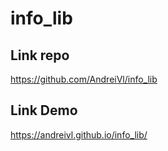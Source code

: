 # info_lib

## Link repo
https://github.com/AndreiVl/info_lib

## Link Demo
 https://andreivl.github.io/info_lib/